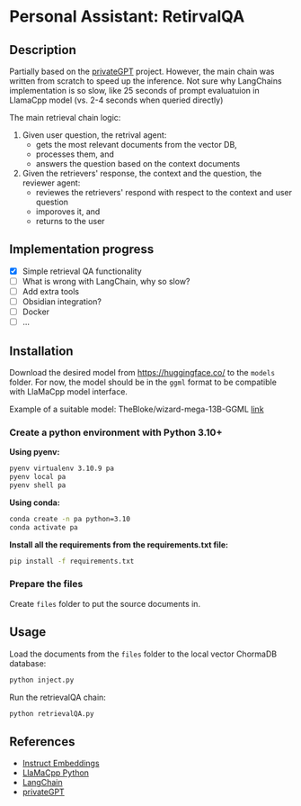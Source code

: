 # Personal Assistant: RetirvalQA

## Description

Partially based on the [privateGPT](https://github.com/imartinez/privateGPT) project.
However, the main chain was written from scratch to speed up the inference. Not sure why LangChains implementation is so slow, like 25 seconds of prompt evaluatuion in LlamaCpp model (vs. 2-4 seconds when queried directly)

The main retrieval chain logic:

1. Given user question, the retrival agent:
   - gets the most relevant documents from the vector DB,
   - processes them, and
   - answers the question based on the context documents
2. Given the retrievers' response, the context and the question, the reviewer agent:
   - reviewes the retrievers' respond with respect to the context and user question
   - imporoves it, and
   - returns to the user

## Implementation progress

- [x] Simple retrieval QA functionality
- [ ] What is wrong with LangChain, why so slow?
- [ ] Add extra tools
- [ ] Obsidian integration?
- [ ] Docker
- [ ] ...

## Installation

Download the desired model from <https://huggingface.co/> to the `models` folder. For now, the model should be in the `ggml` format to be compatible with LlaMaCpp model interface.

Example of a suitable model: TheBloke/wizard-mega-13B-GGML [link](https://huggingface.co/TheBloke/wizard-mega-13B-GGML)

### Create a python environment with Python 3.10+

**Using pyenv:**

```bash
pyenv virtualenv 3.10.9 pa
pyenv local pa
pyenv shell pa 
```

**Using conda:**

```bash
conda create -n pa python=3.10
conda activate pa
```

**Install all the requirements from the requirements.txt file:**

```bash
pip install -f requirements.txt
```

### Prepare the files

Create `files` folder to put the source documents in.

## Usage

Load the documents from the `files` folder to the local vector ChormaDB database:

```bash
python inject.py
```

Run the retrievalQA chain:

```bash
python retrievalQA.py
```

## References

- [Instruct Embeddings](https://arxiv.org/abs/2212.09741)
- [LlaMaCpp Python](https://github.com/abetlen/llama-cpp-python)
- [LangChain](https://github.com/hwchase17/langchain)
- [privateGPT](https://github.com/imartinez/privateGPT)
